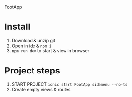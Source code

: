 FootApp

# Install

1. Download & unzip git
2. Open in ide & `npm i`
3. `npm run dev` to start & view in browser

# Project steps

1. START PROJECT `ionic start FootApp sidemenu --no-ts`
1. Create empty views & routes
